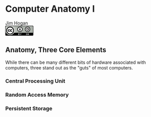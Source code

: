 # Computer Anatomy I
Jim Hogan  
![CC BY-SA 4.0](../images/cc_by-sa_4.png)  


## Anatomy, Three Core Elements

While there can be many different bits of hardware associated with computers, three stand out as the "guts" of most computers.

### Central Processing Unit

### Random Access Memory

### Persistent Storage
